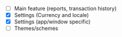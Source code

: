 
- [ ] Main feature (reports, transaction history)
- [x] Settings (Currency and locale)
- [x] Settings (app/window specific)
- [ ] Themes/schemes